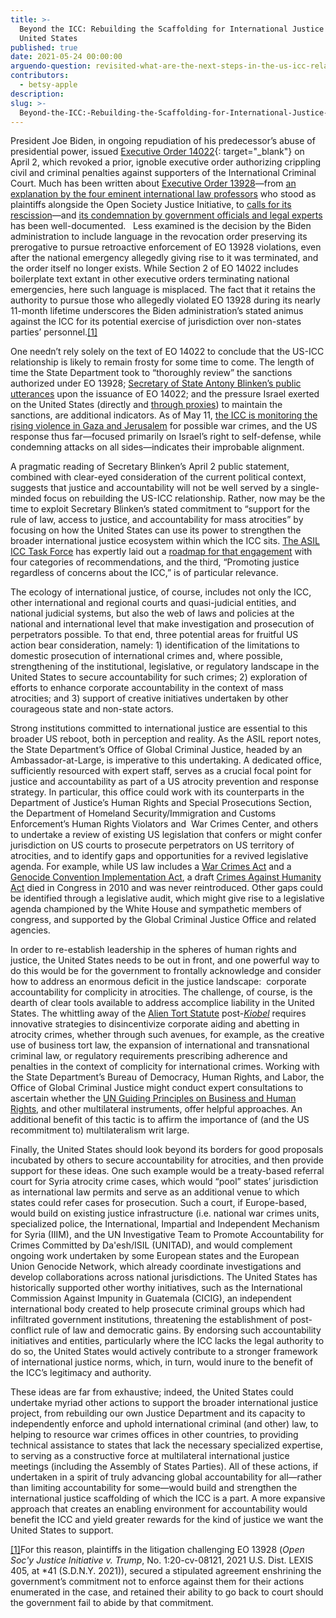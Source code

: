 ```yaml
---
title: >-
  Beyond the ICC: Rebuilding the Scaffolding for International Justice with the
  United States
published: true
date: 2021-05-24 00:00:00
arguendo-question: revisited-what-are-the-next-steps-in-the-us-icc-relationship
contributors:
  - betsy-apple
description:
slug: >-
  Beyond-the-ICC:-Rebuilding-the-Scaffolding-for-International-Justice-with-the-United-States
---
```


President Joe Biden, in ongoing repudiation of his predecessor’s abuse of presidential power, issued [Executive Order 14022](https://www.govinfo.gov/content/pkg/FR-2021-04-07/pdf/2021-07239.pdf){: target="_blank"} on April 2, which revoked a prior, ignoble executive order authorizing crippling civil and criminal penalties against supporters of the International Criminal Court. Much has been written about [Executive Order 13928](https://www.federalregister.gov/documents/2020/06/15/2020-12953/blocking-property-of-certain-persons-associated-with-the-international-criminal-court)—from [an explanation by the four eminent international law professors](https://www.justsecurity.org/72733/why-we-are-suing-president-trump/) who stood as plaintiffs alongside the Open Society Justice Initiative, to [calls for its rescission](https://www.jurist.org/commentary/2021/04/arnpriester-apple-icc-sanctions-executive-order/)—and [its condemnation by government officials and legal experts](https://www.justsecurity.org/72256/the-intl-criminal-court-executive-order-global-reactions-compiled/) has been well-documented.&nbsp; &nbsp;Less examined is the decision by the Biden administration to include language in the revocation order preserving its prerogative to pursue retroactive enforcement of EO 13928 violations, even after the national emergency allegedly giving rise to it was terminated, and the order itself no longer exists. While Section 2 of EO 14022 includes boilerplate text extant in other executive orders terminating national emergencies, here such language is misplaced. The fact that it retains the authority to pursue those who allegedly violated EO 13928 during its nearly 11-month lifetime underscores the Biden administration’s stated animus against the ICC for its potential exercise of jurisdiction over non-states parties’ personnel.[\[1\]](#_ftn1)

One needn’t rely solely on the text of EO 14022 to conclude that the US-ICC relationship is likely to remain frosty for some time to come. The length of time the State Department took to “thoroughly review” the sanctions authorized under EO 13928; [Secretary of State Antony Blinken’s public utterances](https://www.state.gov/ending-sanctions-and-visa-restrictions-against-personnel-of-the-international-criminal-court/) upon the issuance of EO 14022; and the pressure Israel exerted on the United States (directly and [through proxies](https://www.haaretz.com/us-news/.premium-pro-israel-senators-to-call-on-blinken-to-take-stronger-action-on-war-crimes-probe-1.9570846)) to maintain the sanctions, are additional indicators. As of May 11, [the ICC is monitoring the rising violence in Gaza and Jerusalem](https://www.nytimes.com/live/2021/05/12/world/israel-jerusalem-gaza#icc-israel-palestinians-war-crimes) for possible war crimes, and the US response thus far—focused primarily on Israel’s right to self-defense, while condemning attacks on all sides—indicates their improbable alignment. &nbsp; &nbsp;&nbsp;

A pragmatic reading of Secretary Blinken’s April 2 public statement, combined with clear-eyed consideration of the current political context, suggests that justice and accountability will not be well served by a single-minded focus on rebuilding the US-ICC relationship. Rather, now may be the time to exploit Secretary Blinken’s stated commitment to “support for the rule of law, access to justice, and accountability for mass atrocities” by focusing on how the United States can use its power to strengthen the broader international justice ecosystem within which the ICC sits. [The ASIL ICC Task Force](https://asil.org/asil-icc-task-force) has expertly laid out a [roadmap for that engagement](https://www.asil-us-icc-task-force.org/) with four categories of recommendations, and the third, “Promoting justice regardless of concerns about the ICC,” is of particular relevance.

The ecology of international justice, of course, includes not only the ICC, other international and regional courts and quasi-judicial entities, and national judicial systems, but also the web of laws and policies at the national and international level that make investigation and prosecution of perpetrators possible. To that end, three potential areas for fruitful US action bear consideration, namely: 1) identification of the limitations to domestic prosecution of international crimes and, where possible, strengthening of the institutional, legislative, or regulatory landscape in the United States to secure accountability for such crimes; 2) exploration of efforts to enhance corporate accountability in the context of mass atrocities; and 3) support of creative initiatives undertaken by other courageous state and non-state actors.

Strong institutions committed to international justice are essential to this broader US reboot, both in perception and reality. As the ASIL report notes, the State Department’s Office of Global Criminal Justice, headed by an Ambassador-at-Large, is imperative to this undertaking. A dedicated office, sufficiently resourced with expert staff, serves as a crucial focal point for justice and accountability as part of a US atrocity prevention and response strategy. In particular, this office could work with its counterparts in the Department of Justice’s Human Rights and Special Prosecutions Section, the Department of Homeland Security/Immigration and Customs Enforcement’s Human Rights Violators and &nbsp;War Crimes Center, and others to undertake a review of existing US legislation that confers or might confer jurisdiction on US courts to prosecute perpetrators on US territory of atrocities, and to identify gaps and opportunities for a revived legislative agenda. For example, while US law includes a [War Crimes Act](https://www.congress.gov/bill/104th-congress/house-bill/3680/text) and a [Genocide Convention Implementation Act](https://www.law.cornell.edu/uscode/text/18/1091), a draft [Crimes Against Humanity Act](https://www.congress.gov/bill/111th-congress/senate-bill/1346) died in Congress in 2010 and was never reintroduced. Other gaps could be identified through a legislative audit, which might give rise to a legislative agenda championed by the White House and sympathetic members of congress, and supported by the Global Criminal Justice Office and related agencies.

In order to re-establish leadership in the spheres of human rights and justice, the United States needs to be out in front, and one powerful way to do this would be for the government to frontally acknowledge and consider how to address an enormous deficit in the justice landscape:&nbsp; corporate accountability for complicity in atrocities. The challenge, of course, is the dearth of clear tools available to address accomplice liability in the United States. The whittling away of the [Alien Tort Statute](https://www.law.cornell.edu/uscode/text/28/1350) post-[*Kiobel*](https://www.law.cornell.edu/supremecourt/text/10-1491) requires innovative strategies to disincentivize corporate aiding and abetting in atrocity crimes, whether through such avenues, for example, as the creative use of business tort law, the expansion of international and transnational criminal law, or regulatory requirements prescribing adherence and penalties in the context of complicity for international crimes. Working with the State Department’s Bureau of Democracy, Human Rights, and Labor, the Office of Global Criminal Justice might conduct expert consultations to ascertain whether the [UN Guiding Principles on Business and Human Rights](https://www.business-humanrights.org/en/big-issues/un-guiding-principles-on-business-human-rights/text-of-the-guiding-principles/), and other multilateral instruments, offer helpful approaches. An additional benefit of this tactic is to affirm the importance of (and the US recommitment to) multilateralism writ large.

Finally, the United States should look beyond its borders for good proposals incubated by others to secure accountability for atrocities, and then provide support for these ideas. One such example would be a treaty-based referral court for Syria atrocity crime cases, which would “pool” states’ jurisdiction as international law permits and serve as an additional venue to which states could refer cases for prosecution. Such a court, if Europe-based, would build on existing justice infrastructure (i.e. national war crimes units, specialized police, the International, Impartial and Independent Mechanism for Syria (IIIM), and the UN Investigative Team to Promote Accountability for Crimes Committed by Da'esh/ISIL (UNITAD), and would complement ongoing work undertaken by some European states and the European Union Genocide Network, which already coordinate investigations and develop collaborations across national jurisdictions. The United States has historically supported other worthy initiatives, such as the International Commission Against Impunity in Guatemala (CICIG), an independent international body created to help prosecute criminal groups which had infiltrated government institutions, threatening the establishment of post-conflict rule of law and democratic gains. By endorsing such accountability initiatives and entities, particularly where the ICC lacks the legal authority to do so, the United States would actively contribute to a stronger framework of international justice norms, which, in turn, would inure to the benefit of the ICC’s legitimacy and authority. &nbsp;

These ideas are far from exhaustive; indeed, the United States could undertake myriad other actions to support the broader international justice project, from rebuilding our own Justice Department and its capacity to independently enforce and uphold international criminal (and other) law, to helping to resource war crimes offices in other countries, to providing technical assistance to states that lack the necessary specialized expertise, to serving as a constructive force at multilateral international justice meetings (including the Assembly of States Parties). All of these actions, if undertaken in a spirit of truly advancing global accountability for all—rather than limiting accountability for some—would build and strengthen the international justice scaffolding of which the ICC is a part. A more expansive approach that creates an enabling environment for accountability would benefit the ICC and yield greater rewards for the kind of justice we want the United States to support.

[\[1\]](#_ftnref1)For this reason, plaintiffs in the litigation challenging EO 13928 (*Open Soc'y Justice Initiative v. Trump*, No. 1:20-cv-08121, 2021 U.S. Dist. LEXIS 405, at \*41 (S.D.N.Y. 2021)), secured a stipulated agreement enshrining the government’s commitment not to enforce against them for their actions enumerated in the case, and retained their ability to go back to court should the government fail to abide by that commitment.
